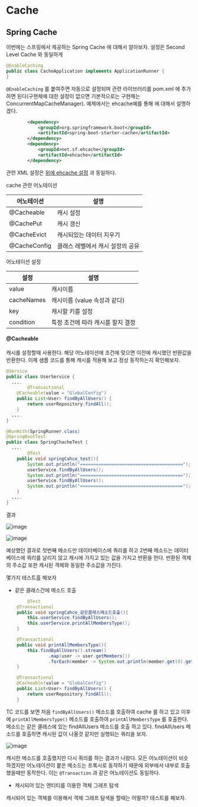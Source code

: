 # Cache

## Spring Cache

이번에는 스프링에서 제공하는 Spring Cache 에 대해서 알아보자. 설정은 Second Level Cache 와 동일하게 

```java
@EnableCaching
public class CacheApplication implements ApplicationRunner {
}
```

```@EnableCaching``` 를 붙여주면 자동으로 설정되며 관련 라이브러리를 pom.xml 에 추가하면 된다(구현체에 대한 설정이 없으면 기본적으로는 구현체는 ConcurrentMapCacheManager).  예제에서는 ehcache예를 통해 에 대해서 설명하겠다.

```xml
        <dependency>
            <groupId>org.springframework.boot</groupId>
            <artifactId>spring-boot-starter-cache</artifactId>
        </dependency>
        <dependency>
            <groupId>net.sf.ehcache</groupId>
            <artifactId>ehcache</artifactId>
        </dependency>
```

관련 XML 설정은 [위에 ehcache 설정](#xml_config) 과 동일하다.

cache 관련 어노테이션

| 어노테이션   | 설명                             |
| ------------ | -------------------------------- |
| @Cacheable   | 캐시 설정                        |
| @CachePut    | 캐시 갱신                        |
| @CacheEvict  | 캐시되있는 데이터 지우기         |
| @CacheConfig | 클래스 레벨에서 캐시 설정의 공유 |

어노테이션 설정

| 설정       | 설명                              |
| ---------- | --------------------------------- |
| value      | 캐시이름                          |
| cacheNames | 캐시이름 (value 속성과 같다)      |
| key        | 캐시할 키를 설정                  |
| condition  | 특정 조건에 따라 캐시를 할지 결정 |



#### @Cacheable 

캐시를 설정할때 사용한다. 해당 어노테이션에 조건에 맞으면 이전에 캐시했던 반환값을 반환한다. 이제 샘플 코드를 통해 캐시를 적용해 보고 정상 동작하는지 확인해보자.

```java
@Service
public class UserService {
  ....
		@Transactional
    @Cacheable(value = "GlobalConfig")
    public List<User> findByAllUsers() {
        return userRepository.findAll();
    }
  ....
}
```

```java
@RunWith(SpringRunner.class)
@SpringBootTest
public class SpringChacheTest {
  ....
		@Test
    public void springCahce_test(){
        System.out.println("=======================================");
        userService.findByAllUsers();
        System.out.println("=======================================");
        userService.findByAllUsers();
        System.out.println("=======================================");
    }
  ....
}
```

결과

![image](https://user-images.githubusercontent.com/6028071/55843251-409de600-5b72-11e9-85e6-dd94600756cb.png)

![image](https://user-images.githubusercontent.com/6028071/55843450-48aa5580-5b73-11e9-8741-cd0cd9af40f7.png)

예상했던 결과로 첫번째 메소드만 데이터베이스에 쿼리를 하고 2번째 메소드는 데이터베이스에 쿼리를 날리지 않고 캐시에 가지고 있는 값을 가지고 반환을 한다. 반환된 객체의 주소값 또한 캐시된 객체와 동일한 주소값을 가진다.

몇가지 테스트흘 해보자

- 같은 클래스간에 메소드 호출 

```java
		@Test
    @Transactional
    public void springCahce_같은클래스메소드호출(){
        this.userService.findByAllUsers();
        this.userService.printAllMembersType();
    }
```

```java
    @Transactional
    public void printAllMembersType(){
        this.findByAllUsers().stream()
                .map(user -> user.getMembers())
                .forEach(member -> System.out.println(member.get(0).getType()));
    }

    @Transactional
    @Cacheable(value = "GlobalConfig")
    public List<User> findByAllUsers() {
        return userRepository.findAll();
    }
```

TC 코드를 보면 처음 ```findByAllUsers()``` 메소드를 호출하여 cache 를 하고 있고 이후에 ```printAllMembersType()``` 메소드를 호출하여 ```printAllMembersType``` 를 호출한다. 메소드는 같은 클래스에 있는 findAllUsers 메소드를 호출 하고 있다. findAllUsers 메소드를 호출하면 캐시된 값이 나올것 같지만 실행되는 쿼리을 보자.

![image](https://user-images.githubusercontent.com/6028071/55845444-cf176500-5b7c-11e9-867a-9949fa10e8be.png)

캐시한 메소드를 호출했지만 다시 쿼리를 하는 결과가 나왔다. 모든 어노테이션이 비슷하겠지만 어노테이션이 붙은 메소드는 프록시로 동작하기 때문에 외부에서 내부로 호출했을때만 동작한다. 이는 ```@Transaction``` 과 같은 어노테이션도 동일하다.

- 캐시되어 있는 엔티티를 이용한 객체 그래프 탐색

캐시되어 있는 객체를 이용해서 객체 그래프 탐색을 할때는 어떨까? 테스트를 해보자.










